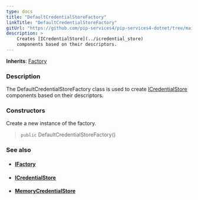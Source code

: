 ```yaml
---
type: docs
title: "DefaultCredentialStoreFactory"
linkTitle: "DefaultCredentialStoreFactory"
gitUrl: "https://github.com/pip-services4/pip-services4-dotnet/tree/main/pip-services4-config-dotnet"
description: >
    Creates [ICredentialStore](../icredential_store)
    components based on their descriptors.
---
```


**Inherits**: [Factory](../../../components/build/factory)

### Description

The DefaultCredentialStoreFactory class is used to create [ICredentialStore](../icredential_store) components based on their descriptors.

### Constructors
Create a new instance of the factory.

> `public` DefaultCredentialStoreFactory()


### See also
- #### [IFactory](../../../components/build/ifactory)
- #### [ICredentialStore](../icredential_store)
- #### [MemoryCredentialStore](../memory_credential_store)
